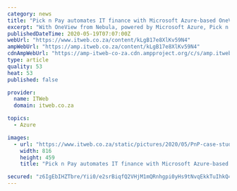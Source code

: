 ```yaml
---
category: news
title: "Pick n Pay automates IT finance with Microsoft Azure-based OneView from Nebula"
excerpt: "With OneView from Nebula, powered by Microsoft Azure, Pick n Pay's cost allocation and recovery process is streamlined and report generation is automated."
publishedDateTime: 2020-05-19T07:07:00Z
webUrl: "https://www.itweb.co.za/content/kLgB17e8XlKv59N4"
ampWebUrl: "https://amp.itweb.co.za/content/kLgB17e8XlKv59N4"
cdnAmpWebUrl: "https://amp-itweb-co-za.cdn.ampproject.org/c/s/amp.itweb.co.za/content/kLgB17e8XlKv59N4"
type: article
quality: 53
heat: 53
published: false

provider:
  name: ITWeb
  domain: itweb.co.za

topics:
  - Azure

images:
  - url: "https://www.itweb.co.za/static/pictures/2020/05/PnP-case-study.jpg"
    width: 816
    height: 459
    title: "Pick n Pay automates IT finance with Microsoft Azure-based OneView from Nebula"

secured: "z6IgEbIHZTbre/Yii0/e2srBiqfQ2VHjM1mQRnhgpi0yHs9tNvqEkkTuIhkQ49oa2pcBDADRHwt77zi33ZJMZ5BG10LuHvcAjq5U+HaEsCv4Fw/nKDWeizw6SnYAQAhBH3rdoeoQcEV3uCAyC6npFRZebZ3wZxaoez3dZMla2Pz2nZr5vSl0fSLK8XGQNJ83KDkf7e37YeBEHzYiWYeChShaUAmyBtflSJukP5ukk5hrwtB8kQNEbDG8VlUci62Ks5yOR+2ECCLgN2Vt8ksWSS4hGn/Ambk7wPIBfrxq3TCM3lDk/EoLPF3QlFkVmyt5m6kZ9dhJsfrp9GHodyjvW7nDJ3NmG/4m2YWoSfbI5/SkEmSoOZw2Pwi8eclKNCLqqZoEHwlgw378yuHwTYOj1OwhZAlNHnKd2glDyvkIu7yIqkL3ICxpVNe5yQKtEKPWZvWAW+IJQJvGrG0icprNUQgeXvjJ/EDYfysgQvAf4L8=;gk/ZHk/i/UF4VYXABregvQ=="
---
```


